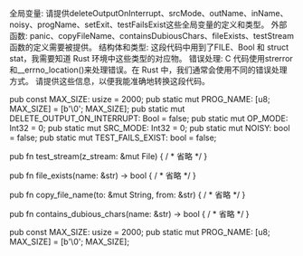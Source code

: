 
全局变量: 请提供deleteOutputOnInterrupt、srcMode、outName、inName、noisy、progName、setExit、testFailsExist这些全局变量的定义和类型。
外部函数: panic、copyFileName、containsDubiousChars、fileExists、testStream 函数的定义需要被提供。
结构体和类型: 这段代码中用到了FILE、Bool 和 struct stat，我需要知道 Rust 环境中这些类型的对应物。
错误处理: C 代码使用strerror和__errno_location()来处理错误。在 Rust 中，我们通常会使用不同的错误处理方式。
请提供这些信息，以便我能准确地转换这段代码。


pub const MAX_SIZE: usize = 2000;
pub static mut PROG_NAME: [u8; MAX_SIZE] = [b'\0'; MAX_SIZE];
pub static mut DELETE_OUTPUT_ON_INTERRUPT: Bool = false;
pub static mut OP_MODE: Int32 = 0;
pub static mut SRC_MODE: Int32 = 0;
pub static mut NOISY: bool = false;
pub static mut TEST_FAILS_EXIST: bool = false;

pub fn test_stream(z_stream: &mut File) {
/ * 省略 */
}

pub fn file_exists(name: &str) -> bool {
/ * 省略 */
}

pub fn copy_file_name(to: &mut String, from: &str) {
/ * 省略 */
}

pub fn contains_dubious_chars(name: &str) -> bool {
/ * 省略 */
}


pub const MAX_SIZE: usize = 2000;
pub static mut PROG_NAME: [u8; MAX_SIZE] = [b'\0'; MAX_SIZE];